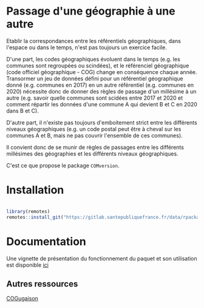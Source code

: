 
# Passage d'une géographie à une autre

Etablir la correspondances entre les référentiels géographiques, dans l'espace ou dans le temps, n'est pas toujours un exercice facile.

D'une part, les codes géographiques évoluent dans le temps (e.g. les
communes sont regroupées ou scindées), et le référenciel géographique
(code officiel géographique - COG) change en conséquence chaque
année. Transormer un jeu de données défini pour un référentiel
géographique donné (e.g. communes en 2017) en un autre référentiel
(e.g. communes en 2020) nécessite donc de donner des règles de passage
d'un millésime à un autre (e.g. savoir quelle communes sont scidées
entre 2017 et 2020 et comment répartir les données d'une commune A qui
devient B et C en 2020 dans B et C). 

D'autre part, il n'existe pas toujours d'emboitement strict entre les
différents niveaux géographiques (e.g. un code postal peut être à
cheval sur les communes A et B, mais ne pas couvrir l'ensemble de ces
communes). 

Il convient donc de se munir de règles de passages entre les
différents millésimes des géographies et les différents niveaux
géographiques. 

C'est ce que propose le package `COMversion`.


# Installation

```r

library(remotes)
remotes::install_git("https://gitlab.santepubliquefrance.fr/data/rpackages/comversion")

```

# Documentation

Une vignette de présentation du fonctionnement du paquet et son
utilisation est disponible [ici](vignettes/utilisation_COMversion.md) 



## Autres ressources

[COGugaison](https://github.com/antuki/COGugaison)
